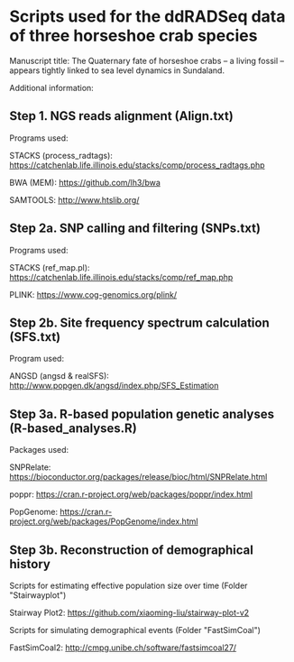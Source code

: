 # Scripts used for the ddRADSeq data of three horseshoe crab species

Manuscript title: The Quaternary fate of horseshoe crabs – a living fossil – appears tightly linked to sea level  dynamics in Sundaland.

Additional information:


## Step 1. NGS reads alignment (Align.txt)

Programs used: 

STACKS (process_radtags): https://catchenlab.life.illinois.edu/stacks/comp/process_radtags.php 

BWA (MEM): https://github.com/lh3/bwa

SAMTOOLS: http://www.htslib.org/


## Step 2a. SNP calling and filtering (SNPs.txt)

Programs used: 

STACKS (ref_map.pl): https://catchenlab.life.illinois.edu/stacks/comp/ref_map.php 

PLINK: https://www.cog-genomics.org/plink/


## Step 2b. Site frequency spectrum calculation (SFS.txt)

Program used: 

ANGSD (angsd & realSFS): http://www.popgen.dk/angsd/index.php/SFS_Estimation


## Step 3a. R-based population genetic analyses (R-based_analyses.R)

Packages used: 

SNPRelate: https://bioconductor.org/packages/release/bioc/html/SNPRelate.html

poppr: https://cran.r-project.org/web/packages/poppr/index.html

PopGenome: https://cran.r-project.org/web/packages/PopGenome/index.html


## Step 3b. Reconstruction of demographical history

Scripts for estimating effective population size over time (Folder "Stairwayplot")

Stairway Plot2: https://github.com/xiaoming-liu/stairway-plot-v2

Scripts for simulating demographical events (Folder "FastSimCoal")

FastSimCoal2: http://cmpg.unibe.ch/software/fastsimcoal27/
